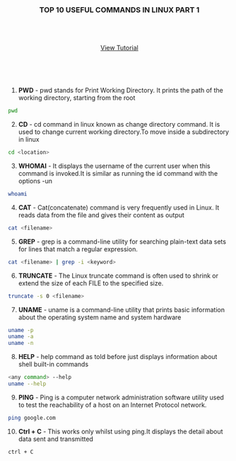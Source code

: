 <p align="center">
  <h3 align="center">TOP 10 USEFUL COMMANDS IN LINUX PART 1</h3>

  <p align="center">
    <br />
    <br />
    <br />
    <a href="https://youtu.be/DgmCe2g6hp0">View Tutorial</a>
  </p>
</p>


<br />
<br />
<br />

1. **PWD** - pwd stands for Print Working Directory. It prints the path of the working directory, starting from the root 
  ```sh
  pwd
  ```
2. **CD** - cd command in linux known as change directory command. It is used to change current working directory.To move inside a subdirectory in linux
  ```sh
  cd <location>
  ```
3. **WHOMAI** - It displays the username of the current user when this command is invoked.It is similar as running the id command with the options -un
  ```sh
  whoami
  ```
4. **CAT** - Cat(concatenate) command is very frequently used in Linux. It reads data from the file and gives their content as output
  ```sh
  cat <filename>
  ```
5. **GREP** - grep is a command-line utility for searching plain-text data sets for lines that match a regular expression.
  ```sh
  cat <filename> | grep -i <keyword>
  ```
6. **TRUNCATE** - The Linux truncate command is often used to shrink or extend the size of each FILE to the specified size.
  ```sh
  truncate -s 0 <filename>
  ```
7. **UNAME** - uname is a command-line utility that prints basic information about the operating system name and system hardware
  ```sh
  uname -p
  uname -a
  uname -n
  ```
8. **HELP** - help command as told before just displays information about shell built-in commands
  ```sh
  <any command> --help
  uname --help
  ```
9. **PING** - Ping is a computer network administration software utility used to test the reachability of a host on an Internet Protocol network.
  ```sh
  ping google.com
  ```
10. **Ctrl + C** - This works only whilst using ping.It displays the detail about data sent and transmitted
  ```sh
  ctrl + C
  ```
